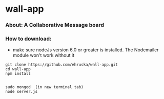 

# wall-app


### About:   A Collaborative Message board


### How to download:
- make sure nodeJs version 6.0 or greater is installed. The Nodemailer module won't work without it

```
git clone https://github.com/ehruska/wall-app.git
cd wall-app
npm install


sudo mongod  (in new terminal tab)
node server.js
```
